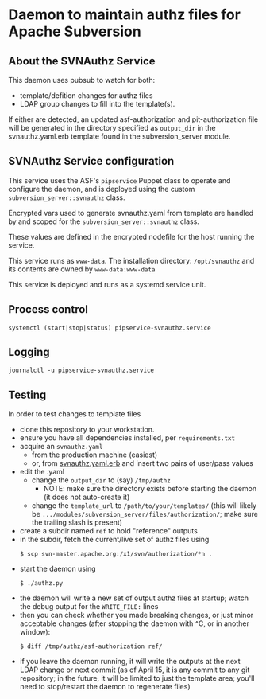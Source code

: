 # Daemon to maintain authz files for Apache Subversion

## About the SVNAuthz Service

This daemon uses pubsub to watch for both: 
  * template/defition changes for authz files
  * LDAP group changes to fill into the template(s).

If either are detected, an updated asf-authorization and
pit-authorization file will be generated in the directory
specified as `output_dir` in the svnauthz.yaml.erb template 
found in the subversion_server module.

## SVNAuthz Service configuration

This service uses the ASF's `pipservice` Puppet class to operate
and configure the daemon, and is deployed using the custom
`subversion_server::svnauthz` class.

Encrypted vars used to generate svnauthz.yaml from template are 
handled by and scoped for the `subversion_server::svnauthz` class.

These values are defined in the encrypted nodefile for the host 
running the service.

This service runs as `www-data`. 
The installation directory: `/opt/svnauthz`
and its contents are owned by `www-data:www-data`

This service is deployed and runs as a systemd service unit.

## Process control

`systemctl (start|stop|status) pipservice-svnauthz.service`

## Logging

`journalctl -u pipservice-svnauthz.service`

## Testing

In order to test changes to template files

* clone this repository to your workstation.
* ensure you have all dependencies installed, per `requirements.txt`
* acquire an `svnauthz.yaml`
  * from the production machine (easiest)
  * or, from
    [svnauthz.yaml.erb](https://github.com/apache/infrastructure-p6/blob/production/modules/subversion_server/templates/svnauthz.yaml.erb)
    and insert two pairs of user/pass values
* edit the .yaml
  * change the `output_dir` to (say) `/tmp/authz`
    * NOTE: make sure the directory exists before starting the daemon (it does not auto-create it)
  * change the `template_url` to `/path/to/your/templates/`
    (this will likely be `.../modules/subversion_server/files/authorization/`;
    make sure the trailing slash is present)
* create a subdir named `ref` to hold "reference" outputs
* in the subdir, fetch the current/live set of authz files using
  ```
  $ scp svn-master.apache.org:/x1/svn/authorization/*n .
  ```
* start the daemon using
  ```
  $ ./authz.py
  ```
* the daemon will write a new set of output authz files at startup;
  watch the debug output for the `WRITE_FILE:` lines
* then you can check whether you made breaking changes, or just
  minor acceptable changes (after stopping the daemon with ^C, or in
  another window):
  ```
  $ diff /tmp/authz/asf-authorization ref/
  ```
* if you leave the daemon running, it will write the outputs at the
  next LDAP change or next commit
  (as of April 15, it is any commit to any git repository; in the
  future, it will be limited to just the template area; you'll need
  to stop/restart the daemon to regenerate files)

